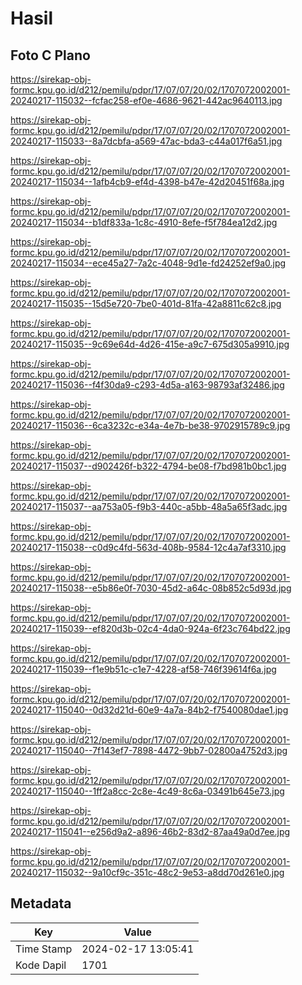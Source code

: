 # Hasil

## Foto C Plano

https://sirekap-obj-formc.kpu.go.id/d212/pemilu/pdpr/17/07/07/20/02/1707072002001-20240217-115032--fcfac258-ef0e-4686-9621-442ac9640113.jpg

https://sirekap-obj-formc.kpu.go.id/d212/pemilu/pdpr/17/07/07/20/02/1707072002001-20240217-115033--8a7dcbfa-a569-47ac-bda3-c44a017f6a51.jpg

https://sirekap-obj-formc.kpu.go.id/d212/pemilu/pdpr/17/07/07/20/02/1707072002001-20240217-115034--1afb4cb9-ef4d-4398-b47e-42d20451f68a.jpg

https://sirekap-obj-formc.kpu.go.id/d212/pemilu/pdpr/17/07/07/20/02/1707072002001-20240217-115034--b1df833a-1c8c-4910-8efe-f5f784ea12d2.jpg

https://sirekap-obj-formc.kpu.go.id/d212/pemilu/pdpr/17/07/07/20/02/1707072002001-20240217-115034--ece45a27-7a2c-4048-9d1e-fd24252ef9a0.jpg

https://sirekap-obj-formc.kpu.go.id/d212/pemilu/pdpr/17/07/07/20/02/1707072002001-20240217-115035--15d5e720-7be0-401d-81fa-42a8811c62c8.jpg

https://sirekap-obj-formc.kpu.go.id/d212/pemilu/pdpr/17/07/07/20/02/1707072002001-20240217-115035--9c69e64d-4d26-415e-a9c7-675d305a9910.jpg

https://sirekap-obj-formc.kpu.go.id/d212/pemilu/pdpr/17/07/07/20/02/1707072002001-20240217-115036--f4f30da9-c293-4d5a-a163-98793af32486.jpg

https://sirekap-obj-formc.kpu.go.id/d212/pemilu/pdpr/17/07/07/20/02/1707072002001-20240217-115036--6ca3232c-e34a-4e7b-be38-9702915789c9.jpg

https://sirekap-obj-formc.kpu.go.id/d212/pemilu/pdpr/17/07/07/20/02/1707072002001-20240217-115037--d902426f-b322-4794-be08-f7bd981b0bc1.jpg

https://sirekap-obj-formc.kpu.go.id/d212/pemilu/pdpr/17/07/07/20/02/1707072002001-20240217-115037--aa753a05-f9b3-440c-a5bb-48a5a65f3adc.jpg

https://sirekap-obj-formc.kpu.go.id/d212/pemilu/pdpr/17/07/07/20/02/1707072002001-20240217-115038--c0d9c4fd-563d-408b-9584-12c4a7af3310.jpg

https://sirekap-obj-formc.kpu.go.id/d212/pemilu/pdpr/17/07/07/20/02/1707072002001-20240217-115038--e5b86e0f-7030-45d2-a64c-08b852c5d93d.jpg

https://sirekap-obj-formc.kpu.go.id/d212/pemilu/pdpr/17/07/07/20/02/1707072002001-20240217-115039--ef820d3b-02c4-4da0-924a-6f23c764bd22.jpg

https://sirekap-obj-formc.kpu.go.id/d212/pemilu/pdpr/17/07/07/20/02/1707072002001-20240217-115039--f1e9b51c-c1e7-4228-af58-746f39614f6a.jpg

https://sirekap-obj-formc.kpu.go.id/d212/pemilu/pdpr/17/07/07/20/02/1707072002001-20240217-115040--0d32d21d-60e9-4a7a-84b2-f7540080dae1.jpg

https://sirekap-obj-formc.kpu.go.id/d212/pemilu/pdpr/17/07/07/20/02/1707072002001-20240217-115040--7f143ef7-7898-4472-9bb7-02800a4752d3.jpg

https://sirekap-obj-formc.kpu.go.id/d212/pemilu/pdpr/17/07/07/20/02/1707072002001-20240217-115040--1ff2a8cc-2c8e-4c49-8c6a-03491b645e73.jpg

https://sirekap-obj-formc.kpu.go.id/d212/pemilu/pdpr/17/07/07/20/02/1707072002001-20240217-115041--e256d9a2-a896-46b2-83d2-87aa49a0d7ee.jpg

https://sirekap-obj-formc.kpu.go.id/d212/pemilu/pdpr/17/07/07/20/02/1707072002001-20240217-115032--9a10cf9c-351c-48c2-9e53-a8dd70d261e0.jpg


## Metadata

| Key        | Value               |
| ---------- | ------------------- |
| Time Stamp | 2024-02-17 13:05:41 |
| Kode Dapil | 1701                |



